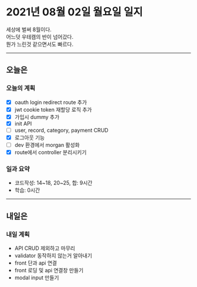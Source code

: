 # 2021년 08월 02일 월요일 일지

세상에 벌써 8월이다.<br />
어느덧 우테캠의 반이 넘어갔다.<br />
뭔가 느린것 같으면서도 빠르다.

---

## 오늘은

### 오늘의 계획

- [x] oauth login redirect route 추가
- [x] jwt cookie token 재할당 로직 추가
- [x] 가입시 dummy 추가
- [x] init API
- [ ] user, record, category, payment CRUD
- [x] 로그아웃 기능
- [ ] dev 환경에서 morgan 활성화
- [x] route에서 controller 분리시키기

### 일과 요약

- 코드작성: 14~18, 20~25, 합: 9시간
- 학습: 0시간

---

## 내일은

### 내일 계획

- API CRUD 제외하고 마무리
- validator 동작하지 않는거 알아내기
- front 단과 api 연결
- front 로딩 및 api 연결창 만들기
- modal input 만들기